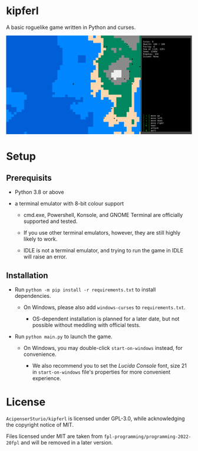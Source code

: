 # kipferl

A basic roguelike game written in Python and curses.

<div align="center">
<img src="./assets/img/screenshot.png">
</div>

# Setup

## Prerequisits

* Python 3.8 or above

* a terminal emulator with 8-bit colour support

  * cmd.exe, Powershell, Konsole, and GNOME Terminal are officially supported and tested.

  * If you use other terminal emulators, however, they are still highly likely to work.

  * IDLE is not a terminal emulator, and trying to run the game in IDLE will raise an error.

## Installation

* Run `python -m pip install -r requirements.txt` to install dependencies.

  * On Windows, please also add `windows-curses` to `requirements.txt`.

    * OS-dependent installation is planned for a later date, but not possible without meddling with official tests.

* Run `python main.py` to launch the game.

  * On Windows, you may double-click `start-on-windows` instead, for convenience.
  
    * We also recommend you to set the _Lucida Console_ font, size 21 in `start-on-windows` file's properties for more convenient experience.

# License

`AcipenserSturio/kipferl` is licensed under GPL-3.0, while acknowledging the copyright notice of MIT.

Files licensed under MIT are taken from `fpl-programming/programming-2022-20fpl` and will be removed in a later version.
